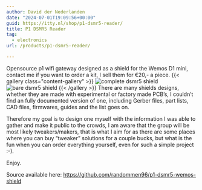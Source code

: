 ```yaml
---
author: David der Nederlanden
date: "2024-07-01T19:09:56+00:00"
guid: https://itty.nl/shop/p1-dsmr5-reader/
title: P1 DSMR5 Reader
tag:
  - electronics
url: /products/p1-dsmr5-reader/

---
```

Opensource p1 wifi gateway designed as a shield for the Wemos D1 mini,
contact me if you want to order a kit, I sell them for €20,- a piece.
{{< gallery class="content-gallery" >}}
  ![complete dsmr5 shield](/images/p1_dsmr5_reader-1.jpeg)
  ![bare dsmr5 shield](/images/p1_dsmr5_reader-2.jpeg)
{{< /gallery >}}
There are many shields designs, whether they are made with experimental or factory made PCB’s, I couldn’t find an fully documented version of one, including Gerber files, part lists, CAD files, firmwares, guides and the list goes on.

Therefore my goal is to design one myself with the information I was able to gather and make it public to the crowds, I am aware that the group will be most likely tweakers/makers, that is what I aim for as there are some places where you can buy “tweaker” solutions for a couple bucks, but what is the fun when you can order everything yourself, even for such a simple project :-).

Enjoy.

Source available here: https://github.com/randommen96/p1-dsmr5-wemos-shield